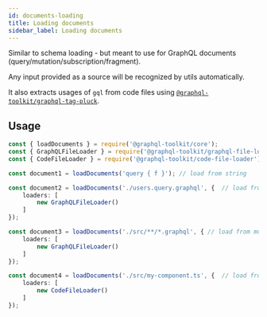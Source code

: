 ```yaml
---
id: documents-loading
title: Loading documents
sidebar_label: Loading documents
---
```


Similar to schema loading - but meant to use for GraphQL documents (query/mutation/subscription/fragment).

Any input provided as a source will be recognized by utils automatically.

It also extracts usages of `gql` from code files using [`@graphql-toolkit/graphql-tag-pluck`](/docs/graphql-tag-pluck).

## Usage

```ts
const { loadDocuments } = require('@graphql-toolkit/core');
const { GraphQLFileLoader } = require('@graphql-toolkit/graphql-file-loader');
const { CodeFileLoader } = require('@graphql-toolkit/code-file-loader');

const document1 = loadDocuments('query { f }'); // load from string

const document2 = loadDocuments('./users.query.graphql', {  // load from a single file
    loaders: [
        new GraphQLFileLoader()
    ]
});

const document3 = loadDocuments('./src/**/*.graphql', { // load from multiple files using glob
    loaders: [
        new GraphQLFileLoader()
    ]
});

const document4 = loadDocuments('./src/my-component.ts', {  // load from code file
    loaders: [
        new CodeFileLoader()
    ]
});


```
